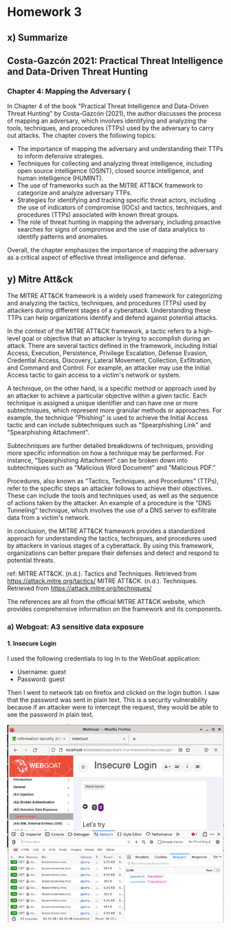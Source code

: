 # Homework 3

## x) Summarize

## Costa-Gazcón 2021: Practical Threat Intelligence and Data-Driven Threat Hunting

### Chapter 4: Mapping the Adversary (

In Chapter 4 of the book "Practical Threat Intelligence and Data-Driven Threat Hunting" by Costa-Gazcón (2021), the author discusses the process of mapping an adversary, which involves identifying and analyzing the tools, techniques, and procedures (TTPs) used by the adversary to carry out attacks. The chapter covers the following topics:

+ The importance of mapping the adversary and understanding their TTPs to inform defensive strategies.
+ Techniques for collecting and analyzing threat intelligence, including open source intelligence (OSINT), closed source intelligence, and human intelligence (HUMINT).
+ The use of frameworks such as the MITRE ATT&CK framework to categorize and analyze adversary TTPs.
+ Strategies for identifying and tracking specific threat actors, including the use of indicators of compromise (IOCs) and tactics, techniques, and procedures (TTPs) associated with known threat groups.
+ The role of threat hunting in mapping the adversary, including proactive searches for signs of compromise and the use of data analytics to identify patterns and anomalies.

Overall, the chapter emphasizes the importance of mapping the adversary as a critical aspect of effective threat intelligence and defense.

## y) Mitre Att&ck

The MITRE ATT&CK framework is a widely used framework for categorizing and analyzing the tactics, techniques, and procedures (TTPs) used by attackers during different stages of a cyberattack. Understanding these TTPs can help organizations identify and defend against potential attacks.

In the context of the MITRE ATT&CK framework, a tactic refers to a high-level goal or objective that an attacker is trying to accomplish during an attack. There are several tactics defined in the framework, including Initial Access, Execution, Persistence, Privilege Escalation, Defense Evasion, Credential Access, Discovery, Lateral Movement, Collection, Exfiltration, and Command and Control. For example, an attacker may use the Initial Access tactic to gain access to a victim's network or system.

A technique, on the other hand, is a specific method or approach used by an attacker to achieve a particular objective within a given tactic. Each technique is assigned a unique identifier and can have one or more subtechniques, which represent more granular methods or approaches. For example, the technique "Phishing" is used to achieve the Initial Access tactic and can include subtechniques such as "Spearphishing Link" and "Spearphishing Attachment".

Subtechniques are further detailed breakdowns of techniques, providing more specific information on how a technique may be performed. For instance, "Spearphishing Attachment" can be broken down into subtechniques such as "Malicious Word Document" and "Malicious PDF."

Procedures, also known as "Tactics, Techniques, and Procedures" (TTPs), refer to the specific steps an attacker follows to achieve their objectives. These can include the tools and techniques used, as well as the sequence of actions taken by the attacker. An example of a procedure is the "DNS Tunneling" technique, which involves the use of a DNS server to exfiltrate data from a victim's network.

In conclusion, the MITRE ATT&CK framework provides a standardized approach for understanding the tactics, techniques, and procedures used by attackers in various stages of a cyberattack. By using this framework, organizations can better prepare their defenses and detect and respond to potential threats.

ref: 
MITRE ATT&CK. (n.d.). Tactics and Techniques. Retrieved from https://attack.mitre.org/tactics/
MITRE ATT&CK. (n.d.). Techniques. Retrieved from https://attack.mitre.org/techniques/

The references are all from the official MITRE ATT&CK website, which provides comprehensive information on the framework and its components.



### a) Webgoat: A3 sensitive data exposure

#### 1. Insecure Login

I used the following credentials to log in to the WebGoat application:

+ Username: guest
+ Password: guest

Then I went to network tab on firefox and clicked on the login button. I saw that the password was sent in plain text. This is a security vulnerability because if an attacker were to intercept the request, they would be able to see the password in plain text.

![Screenshot 1](screenshots/1.png)

